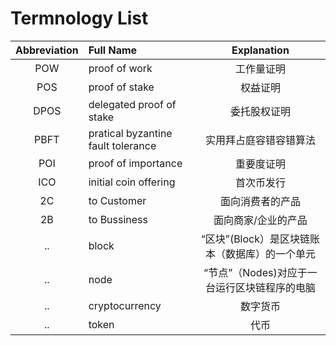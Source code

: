 # Termnology List
|Abbreviation|Full Name| Explanation|
|:---:|:---|:---:|
|POW| proof of work| 工作量证明|
|POS |proof of stake| 权益证明|
|DPOS|delegated proof of stake| 委托股权证明|
|PBFT| pratical byzantine fault tolerance| 实用拜占庭容错容错算法|
|POI| proof of importance| 重要度证明|
|ICO| initial coin offering| 首次币发行|
|2C| to Customer| 面向消费者的产品|
|2B| to Bussiness| 面向商家/企业的产品|
|..| block| “区块”(Block）是区块链账本（数据库）的一个单元|
|..| node| “节点”（Nodes)对应于一台运行区块链程序的电脑|
|..|cryptocurrency| 数字货币 |
|..|token|代币|

